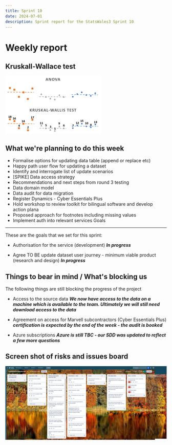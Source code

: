 ```yaml
---
title: Sprint 10 
date: 2024-07-01
description: Sprint report for the StatsWales3 Sprint 10
---
```


Weekly report
=============

Kruskall-Wallace test
------------------------------

![Kruskal-Wallace](KruskalWallis.png)

What we're planning to do this week
-----------------------------------

- Formalise options for updating data table (append or replace etc)
- Happy path user flow for updating a dataset 
- Identify and interrogate list of update scenarios
- [SPIKE] Data access strategy
- Recommendations and next steps from round 3 testing
- Data domain model
- Data audit for data migration 
- Register Dynamics - Cyber Essentials Plus
- Hold workshop to review toolkit for bilingual software and develop action plana
- Proposed approach for footnotes including missing values
- Implement auth into relevant services
  Goals

-----------------------------------

These are the goals that we set for this sprint:

- Authorisation for the service (development)
  <span class="badge bg-info">_**In progress**_</span>

- Agree TO BE update dataset user journey - minimum viable product (research
  and design)
  <span class="badge bg-info">_**In progress**_</span>

Things to bear in mind / What's blocking us
-------------------------------------------

The following things are still blocking the progress of the project

- Access to the source data
  ***We now have access to the data on a machine which is available to the team. Ultimately we will still need download access to the data***

- Agreement on access for Marvell subcontractors (Cyber Essentials Plus)
  ***certification is expected by the end of the week - the audit is booked***

- Azure subscriptions
  ***Azure is still TBC - our SDD was updated to reflect a few more questions***

Screen shot of risks and issues board
-------------------------------------

![Screenshot of risks and issues board](risksAndIssues20240701.png)
